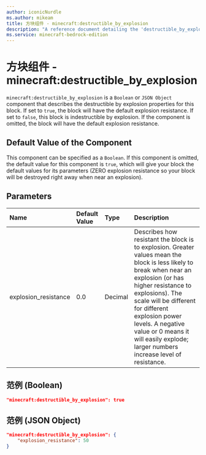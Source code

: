 ```yaml
---
author: iconicNurdle
ms.author: mikeam
title: 方块组件 - minecraft:destructible_by_explosion
description: "A reference document detailing the 'destructible_by_explosion' block component"
ms.service: minecraft-bedrock-edition
---
```


# 方块组件 - minecraft:destructible_by_explosion

`minecraft:destructible_by_explosion` is a `Boolean` or `JSON Object` component that describes the destructible by explosion properties for this block. If set to `true`, the block will have the default explosion resistance. If set to `false`, this block is indestructible by explosion. If the component is omitted, the block will have the default explosion resistance.

## Default Value of the Component

This component can be specified as a `Boolean`. If this component is omitted, the default value for this component is `true`, which will give your block the default values for its parameters (ZERO explosion resistance so your block will be destroyed right away when near an explosion).

## Parameters

|Name |Default Value |Type |Description|
|:----|:----|:----|:----|
|explosion_resistance|0.0| Decimal|Describes how resistant the block is to explosion. Greater values mean the block is less likely to break when near an explosion (or has higher resistance to explosions). The scale will be different for different explosion power levels. A negative value or 0 means it will easily explode; larger numbers increase level of resistance.|

## 范例 (Boolean)

```json
"minecraft:destructible_by_explosion": true
```

## 范例 (JSON Object)

```json
"minecraft:destructible_by_explosion": {
    "explosion_resistance": 50
}
```
